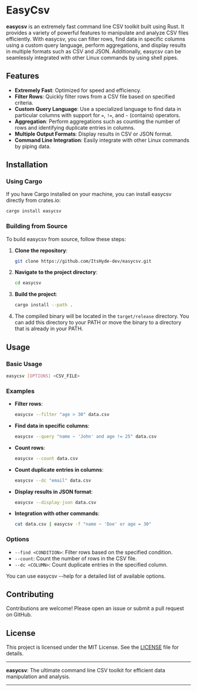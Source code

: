 # EasyCsv

**easycsv** is an extremely fast command line CSV toolkit built using Rust. It provides a variety of powerful features to manipulate and analyze CSV files efficiently. With easycsv, you can filter rows, find data in specific columns using a custom query language, perform aggregations, and display results in multiple formats such as CSV and JSON. Additionally, easycsv can be seamlessly integrated with other Linux commands by using shell pipes.

## Features

- **Extremely Fast**: Optimized for speed and efficiency.
- **Filter Rows**: Quickly filter rows from a CSV file based on specified criteria.
- **Custom Query Language**: Use a specialized language to find data in particular columns with support for `=`, `!=`, and `~` (contains) operators.
- **Aggregation**: Perform aggregations such as counting the number of rows and identifying duplicate entries in columns.
- **Multiple Output Formats**: Display results in CSV or JSON format.
- **Command Line Integration**: Easily integrate with other Linux commands by piping data.

## Installation

### Using Cargo

If you have Cargo installed on your machine, you can install easycsv directly from crates.io:

```sh
cargo install easycsv
```

### Building from Source

To build easycsv from source, follow these steps:

1. **Clone the repository**:

    ```sh
    git clone https://github.com/ItsHyde-dev/easycsv.git
    ```

2. **Navigate to the project directory**:

    ```sh
    cd easycsv
    ```

3. **Build the project**:

    ```sh
    cargo install --path .
    ```

4. The compiled binary will be located in the `target/release` directory. You can add this directory to your PATH or move the binary to a directory that is already in your PATH.

## Usage

### Basic Usage

```sh
easycsv [OPTIONS] <CSV_FILE>
```

### Examples

- **Filter rows**:

  ```sh
  easycsv --filter "age > 30" data.csv
  ```

- **Find data in specific columns**:

  ```sh
  easycsv --query "name ~ 'John' and age != 25" data.csv
  ```

- **Count rows**:

  ```sh
  easycsv --count data.csv
  ```

- **Count duplicate entries in columns**:

  ```sh
  easycsv --dc "email" data.csv
  ```

- **Display results in JSON format**:

  ```sh
  easycsv --display-json data.csv
  ```

- **Integration with other commands**:

  ```sh
  cat data.csv | easycsv -f "name ~ 'Doe' or age = 30"
  ```

### Options

- `--find <CONDITION>`: Filter rows based on the specified condition.
- `--count`: Count the number of rows in the CSV file.
- `--dc <COLUMN>`: Count duplicate entries in the specified column.

You can use easycsv --help for a detailed list of available options.

## Contributing

Contributions are welcome! Please open an issue or submit a pull request on GitHub.

## License

This project is licensed under the MIT License. See the [LICENSE](license.txt) file for details.

---

**easycsv**: The ultimate command line CSV toolkit for efficient data manipulation and analysis.

---
